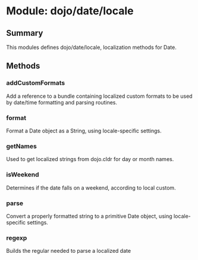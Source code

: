 # Module: dojo/date/locale

## Summary

This modules defines dojo/date/locale, localization methods for Date.
## Methods

### addCustomFormats
Add a reference to a bundle containing localized custom formats to be
used by date/time formatting and parsing routines.


### format
Format a Date object as a String, using locale-specific settings.


### getNames
Used to get localized strings from dojo.cldr for day or month names.


### isWeekend
Determines if the date falls on a weekend, according to local custom.

### parse
Convert a properly formatted string to a primitive Date object,
using locale-specific settings.


### regexp
Builds the regular needed to parse a localized date

